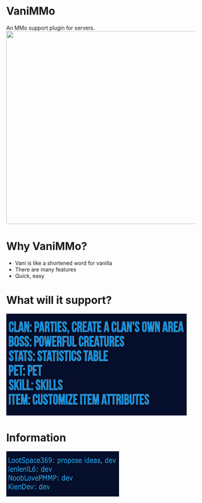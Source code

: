 # VaniMMo
An MMo support plugin for servers.<br>
<img src="img\MMoItem.png" width=512px height=512px>
# Why VaniMMo?
- Vani is like a shortened word for vanilla
- There are many features
- Quick, easy
# What will it support?
<img src="img\Contributors.png" width=480px height=270px border-style="solid" border-color="white">

# Information
<img src="img\infodev.png" width=300 height=120px border-style="solid" border-color="white">
